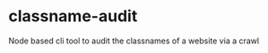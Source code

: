 classname-audit
===============

Node based cli tool to audit the classnames of a website via a crawl

